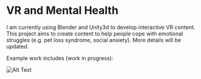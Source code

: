 # VR and Mental Health
I am currently using Blender and Unity3d to develop interactive VR content. This project aims to create content to help people cope with emotional struggles (e.g. pet loss syndrome, social anxiety). More details will be updated.  

Example work includes (work in progress):  

![Alt Text](img/dukgoo_final.gif)
